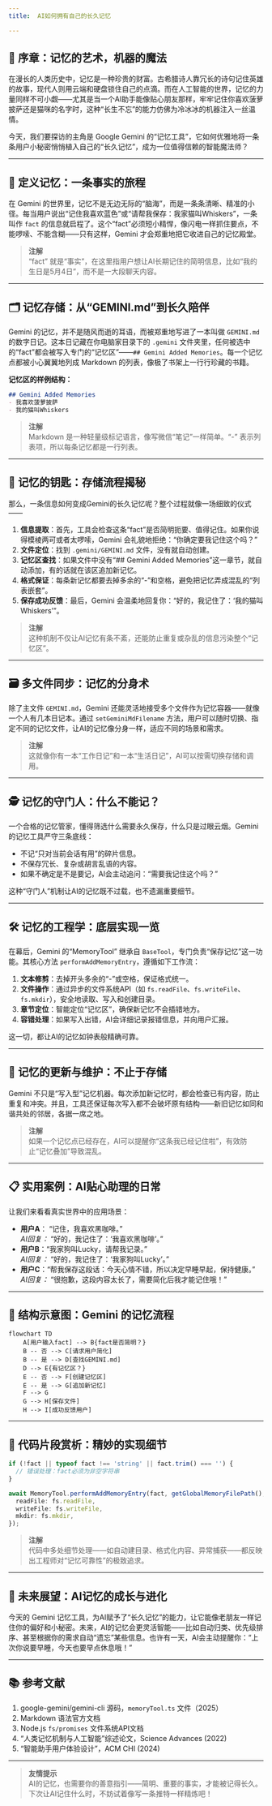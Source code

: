 ```yaml
---
title:  AI如何拥有自己的长久记忆

---
```


## 🧠 **序章：记忆的艺术，机器的魔法**

在漫长的人类历史中，记忆是一种珍贵的财富。古希腊诗人靠冗长的诗句记住英雄的故事，现代人则用云端和硬盘锁住自己的点滴。而在人工智能的世界，记忆的力量同样不可小觑——尤其是当一个AI助手能像贴心朋友那样，牢牢记住你喜欢菠萝披萨还是猫咪的名字时，这种“长生不忘”的能力仿佛为冷冰冰的机器注入一丝温情。

今天，我们要探访的主角是 Google Gemini 的“记忆工具”，它如何优雅地将一条条用户小秘密悄悄植入自己的“长久记忆”，成为一位值得信赖的智能魔法师？

---

## 📝 **定义记忆：一条事实的旅程**

在 Gemini 的世界里，记忆不是无边无际的“脑海”，而是一条条清晰、精准的小径。每当用户说出“记住我喜欢蓝色”或“请帮我保存：我家猫叫Whiskers”，一条叫作 `fact` 的信息就启程了。这个“fact”必须短小精悍，像闪电一样抓住要点，不能啰嗦、不能含糊——只有这样，Gemini 才会郑重地把它收进自己的记忆殿堂。

> **注解**  
> “fact” 就是“事实”，在这里指用户想让AI长期记住的简明信息，比如“我的生日是5月4日”，而不是一大段聊天内容。

---

## 🗂️ **记忆存储：从“GEMINI.md”到长久陪伴**

Gemini 的记忆，并不是随风而逝的耳语，而被郑重地写进了一本叫做 `GEMINI.md` 的数字日记。这本日记藏在你电脑家目录下的 `.gemini` 文件夹里，任何被选中的“fact”都会被写入专门的“记忆区”——`## Gemini Added Memories`。每一个记忆点都被小心翼翼地列成 Markdown 的列表，像极了书架上一行行珍藏的书籍。

**记忆区的样例结构：**

```markdown
## Gemini Added Memories
- 我喜欢菠萝披萨
- 我的猫叫Whiskers
```

> **注解**  
> Markdown 是一种轻量级标记语言，像写微信“笔记”一样简单。“-” 表示列表项，所以每条记忆都是一行列表。

---

## 🔑 **记忆的钥匙：存储流程揭秘**

那么，一条信息如何变成Gemini的长久记忆呢？整个过程就像一场细致的仪式——

1. **信息提取**：首先，工具会检查这条“fact”是否简明扼要、值得记住。如果你说得模棱两可或者太啰嗦，Gemini 会礼貌地拒绝：“你确定要我记住这个吗？”
2. **文件定位**：找到 `.gemini/GEMINI.md` 文件，没有就自动创建。
3. **记忆区查找**：如果文件中没有“## Gemini Added Memories”这一章节，就自动添加，有的话就在该区追加新记忆。
4. **格式保证**：每条新记忆都要去掉多余的“-”和空格，避免把记忆弄成混乱的“列表嵌套”。
5. **保存成功反馈**：最后，Gemini 会温柔地回复你：“好的，我记住了：‘我的猫叫Whiskers’”。

> **注解**  
> 这种机制不仅让AI记忆有条不紊，还能防止重复或杂乱的信息污染整个“记忆区”。

---

## 🗃️ **多文件同步：记忆的分身术**

除了主文件 `GEMINI.md`，Gemini 还能灵活地接受多个文件作为记忆容器——就像一个人有几本日记本。通过 `setGeminiMdFilename` 方法，用户可以随时切换、指定不同的记忆文件，让AI的记忆像分身一样，适应不同的场景和需求。

> **注解**  
> 这就像你有一本“工作日记”和一本“生活日记”，AI可以按需切换存储和调用。

---

## 🕵️ **记忆的守门人：什么不能记？**

一个合格的记忆管家，懂得筛选什么需要永久保存，什么只是过眼云烟。Gemini 的记忆工具严守三条底线：

- 不记“只对当前会话有用”的碎片信息。
- 不保存冗长、复杂或胡言乱语的内容。
- 如果不确定是不是要记，AI会主动追问：“需要我记住这个吗？”

这种“守门人”机制让AI的记忆既不过载，也不遗漏重要细节。

---

## 🛠️ **记忆的工程学：底层实现一览**

在幕后，Gemini 的“MemoryTool” 继承自 `BaseTool`，专门负责“保存记忆”这一功能。其核心方法 `performAddMemoryEntry`，遵循如下工作流：

1. **文本修剪**：去掉开头多余的“-”或空格，保证格式统一。
2. **文件操作**：通过异步的文件系统API（如 `fs.readFile`、`fs.writeFile`、`fs.mkdir`），安全地读取、写入和创建目录。
3. **章节定位**：智能定位“记忆区”，确保新记忆不会插错地方。
4. **容错处理**：如果写入出错，AI会详细记录报错信息，并向用户汇报。

这一切，都让AI的记忆如钟表般精确可靠。

---

## 🔄 **记忆的更新与维护：不止于存储**

Gemini 不只是“写入型”记忆机器。每次添加新记忆时，都会检查已有内容，防止重复和冲突。并且，工具还保证每次写入都不会破坏原有结构——新旧记忆如同和谐共处的邻居，各据一席之地。

> **注解**  
> 如果一个记忆点已经存在，AI可以提醒你“这条我已经记住啦”，有效防止“记忆叠加”导致混乱。

---

## 📋 **实用案例：AI贴心助理的日常**

让我们来看看真实世界中的应用场景：

- **用户A**： “记住，我喜欢黑咖啡。”  
  _AI回复：_ “好的，我记住了：‘我喜欢黑咖啡’。”
- **用户B**：“我家狗叫Lucky，请帮我记录。”  
  _AI回复：_ “好的，我记住了：‘我家狗叫Lucky’。”
- **用户C**：“帮我保存这段话：今天心情不错，所以决定早睡早起，保持健康。”  
  _AI回复：_ “很抱歉，这段内容太长了，需要简化后我才能记住哦！”

---

## 🧩 **结构示意图：Gemini 的记忆流程**

```mermaid
flowchart TD
    A[用户输入fact] --> B{fact是否简明？}
    B -- 否 --> C[请求用户简化]
    B -- 是 --> D[查找GEMINI.md]
    D --> E{有记忆区？}
    E -- 否 --> F[创建记忆区]
    E -- 是 --> G[追加新记忆]
    F --> G
    G --> H[保存文件]
    H --> I[成功反馈用户]
```

---

## 📑 **代码片段赏析：精妙的实现细节**

```typescript
if (!fact || typeof fact !== 'string' || fact.trim() === '') {
  // 错误处理：fact必须为非空字符串
}

await MemoryTool.performAddMemoryEntry(fact, getGlobalMemoryFilePath(), {
  readFile: fs.readFile,
  writeFile: fs.writeFile,
  mkdir: fs.mkdir,
});
```

> **注解**  
> 代码中多处细节处理——如自动建目录、格式化内容、异常捕获——都反映出工程师对“记忆可靠性”的极致追求。

---

## 🌱 **未来展望：AI记忆的成长与进化**

今天的 Gemini 记忆工具，为AI赋予了“长久记忆”的能力，让它能像老朋友一样记住你的偏好和小秘密。未来，AI的记忆会更灵活智能——比如自动归类、优先级排序、甚至根据你的需求自动“遗忘”某些信息。也许有一天，AI会主动提醒你：“上次你说要早睡，今天也要早点休息哦！”

---

## 📚 **参考文献**

1. google-gemini/gemini-cli 源码，`memoryTool.ts` 文件（2025）
2. Markdown 语法官方文档
3. Node.js `fs/promises` 文件系统API文档
4. “人类记忆机制与人工智能”综述论文，Science Advances (2022)
5. “智能助手用户体验设计”，ACM CHI (2024)

---

> **友情提示**  
> AI的记忆，也需要你的善意指引——简明、重要的事实，才能被记得长久。下次让AI记住什么时，不妨试着像写一条推特一样精炼吧！

